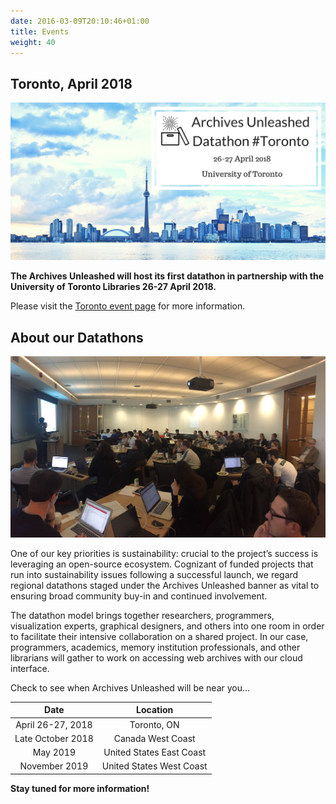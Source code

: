 ```yaml
---
date: 2016-03-09T20:10:46+01:00
title: Events
weight: 40
---
```


## Toronto, April 2018

![Material Screenshot](/images/Toronto-SAVEDATE1.png)

**The Archives Unleashed will host its first datathon in partnership with the University of Toronto Libraries 26-27 April 2018.**

Please visit the [Toronto event page](/toronto) for more information.

## About our Datathons

![Toronto Datathon](/images/Hackathon.jpg)

One of our key priorities is sustainability: crucial to the project’s success is leveraging an open-source ecosystem. Cognizant of funded projects that run into sustainability issues following a successful launch, we regard regional datathons staged under the Archives Unleashed banner as vital to ensuring broad community buy-in and continued involvement.

The datathon model brings together researchers, programmers, visualization experts, graphical designers, and others into one room in order to facilitate their intensive collaboration on a shared project. In our case, programmers, academics, memory institution professionals, and other librarians will gather to work on accessing web archives with our cloud interface.

Check to see when Archives Unleashed will be near you…

|        Date       |         Location         |
|:-----------------:|:------------------------:|
| April 26-27, 2018 | Toronto, ON              |
| Late October 2018 | Canada West Coast        |
| May 2019          | United States East Coast |
| November 2019     | United States West Coast |

**Stay tuned for more information!**
